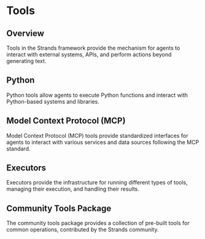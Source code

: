 # Tools

## Overview

Tools in the Strands framework provide the mechanism for agents to interact with external systems, APIs, and perform actions beyond generating text.

## Python

Python tools allow agents to execute Python functions and interact with Python-based systems and libraries.

## Model Context Protocol (MCP)

Model Context Protocol (MCP) tools provide standardized interfaces for agents to interact with various services and data sources following the MCP standard.

## Executors

Executors provide the infrastructure for running different types of tools, managing their execution, and handling their results.

## Community Tools Package

The community tools package provides a collection of pre-built tools for common operations, contributed by the Strands community.